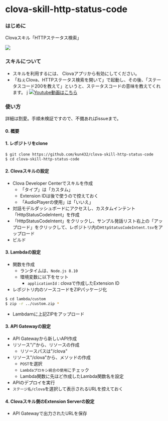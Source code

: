 # clova-skill-http-status-code

### はじめに

Clovaスキル「HTTPステータス検索」

<img src="/img/icon-clova-skill-http-status-code.jpg">

### スキルについて

- スキルを利用するには、 Clovaアプリから有効にしてください。
- 「ねぇClova、HTTPステータス検索を開いて」で起動し、その後、「ステータスコード200を教えて」というと、ステータスコードの意味を教えてくれます。
j
[![Youtube動画はこちら](http://img.youtube.com/vi/pkgNYGQvqj4/0.jpg)](http://www.youtube.com/watch?v=pkgNYGQvqj4)

### 使い方

詳細は割愛。手順未検証ですので、不備あればissueまで。

#### 0. 概要

[](design-clova-skill-http-status-code.png)

#### 1. レポジトリをclone

```sh
$ git clone https://github.com/kun432/clova-skill-http-status-code
$ cd clova-skill-http-status-code
```

#### 2. Clovaスキルの設定


- Clova Developer Centerでスキルを作成
  - 「タイプ」は「カスタム」
  - Extension IDは後で使うので控えておく
  - 「AudioPlayerの使用」は「いいえ」
- 対話モデルダッシュボードにアクセスし、カスタムインテント「HttpStatusCodeIntent」を作成
- 「HttpStatusCodeIntent」をクリックし、サンプル発話リスト右上の「アップロード」をクリックして、レポジトリ内の```HttpStatusCodeIntent.tsv```をアップロード
- ビルド

#### 3. Lambdaの設定

- 関数を作成
  - ランタイムは、```Node.js 8.10```
  - 環境変数に以下をセット
    - ```applicationId``` : clovaで作成したExtension ID
- レポジトリ内のソースコードをZIPパッケージ化

```sh
$ cd lambda/custom
$ zip -r ../custom.zip *
```

- Lambdaｍに上記ZIPをアップロード

#### 3. API Gatewayの設定

- API Gatewayから新しいAPI作成
- リソース"/"から、リソースの作成
  - リソースパスは"/clova"
- リソース"/clova"から、メソッドの作成
  - ```POST```を選択
  - ```Lambdaプロキシ統合の使用```にチェック
  - Lambda関数に先ほど作成したLambda関数名を設定
- APIのデプロイを実行
- ```ステージ名/clova```を選択して表示されるURLを控えておく

#### 4. Clovaスキル側のExtension Serverの設定

- API Gatewayで出力されたURLを保存